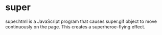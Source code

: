 # super

super.html is a JavaScript program that causes super.gif object to move continuously on the page.
This creates a superheroe-flying effect.
